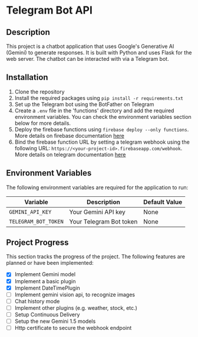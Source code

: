 # Telegram Bot API

## Description
This project is a chatbot application that uses Google's Generative AI (Gemini) to generate responses. It is built with Python and uses Flask for the web server. The chatbot can be interacted with via a Telegram bot.


## Installation
1. Clone the repository
2. Install the required packages using `pip install -r requirements.txt`
3. Set up the Telegram bot using the BotFather on Telegram
4. Create a `.env` file in the 'functions' directory and add the required environment variables. You can check the environment variables section below for more details.
5. Deploy the firebase functions using `firebase deploy --only functions`. More details on firebase documentation [here](https://firebase.google.com/docs/functions/get-started?gen=2nd#python_1)
6. Bind the firebase function URL by setting a telegram webhook using the following URL: `https://<your-project-id>.firebaseapp.com/webhook`. More details on telegram documentation [here](https://core.telegram.org/bots/api#setwebhook)

## Environment Variables
The following environment variables are required for the application to run:

   | Variable             | Description                               | Default Value |
   |----------------------|-------------------------------------------|---------------|
   | `GEMINI_API_KEY`     | Your Gemini API key                       | None          |
   | `TELEGRAM_BOT_TOKEN` | Your Telegram Bot token                   | None          |
   
## Project Progress
This section tracks the progress of the project. The following features are planned or have been implemented:

- [x] Implement Gemini model
- [x] Implement a basic plugin
- [x] Implement DateTimePlugin
- [ ] Implement gemini vision api, to recognize images
- [ ] Chat history mode
- [ ] Implement other plugins (e.g. weather, stock, etc.)
- [ ] Setup Continuous Delivery
- [ ] Setup the new Gemini 1.5 models
- [ ] Http certificate to secure the webhook endpoint